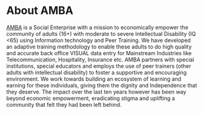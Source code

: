 # About AMBA
[AMBA](http://www.ambaforlife.org/) is a Social Enterprise with a mission to economically empower the community of adults (16+) with moderate to severe Intellectual Disability (IQ <65) using Information technology and Peer Training. We have developed an adaptive training methodology to enable these adults to do high quality and accurate back office VISUAL data entry for Mainstream Industries like Telecommunication, Hospitality, Insurance etc. AMBA partners with special institutions, special educators and employs the use of peer trainers (other adults with intellectual disability) to foster a supportive and encouraging environment. We work towards building an ecosystem of learning and earning for these individuals, giving them the dignity and Independence that they deserve. The impact over the last ten years however has been way beyond economic empowerment, eradicating stigma and uplifting a community that felt they had been left behind.
